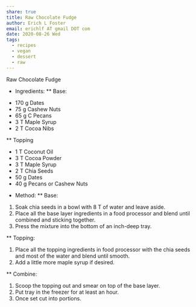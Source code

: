 ```yaml
---
share: true
title: Raw Chocolate Fudge
author: Erich L Foster
email: erichlf AT gmail DOT com
date: 2020-08-26 Wed
tags:
  - recipes
  - vegan
  - dessert
  - raw
---
```

Raw Chocolate Fudge
* Ingredients:
** Base:
- 170 g Dates
- 75 g Cashew Nuts
- 65 g C Pecans
- 3 T Maple Syrup
- 2 T Cocoa Nibs

** Topping
- 1 T Coconut Oil
- 3 T Cocoa Powder
- 3 T Maple Syrup
- 2 T Chia Seeds
- 50 g Dates
- 40 g Pecans or Cashew Nuts

* Method:
** Base:
1. Soak chia seeds in a bowl with 8 T of water and leave aside.
2. Place all the base layer ingredients in a food processor and blend until combined
   and sticking together.
3. Press the mixture into the bottom of an inch-deep tray.

** Topping:
1. Place all the topping ingredients in food processor with the chia seeds and
   most of the water and blend until smooth.
2. Add a little more maple syrup if desired.

** Combine:
1. Scoop the topping out and smear on top of the base layer.
2. Put tray in the freezer for at least an hour.
3. Once set cut into portions.
